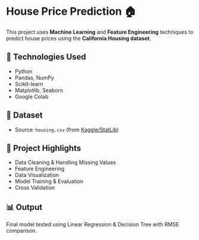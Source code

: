 # House Price Prediction 🏠

This project uses **Machine Learning** and **Feature Engineering** techniques to predict house prices using the **California Housing dataset**.

## 🔧 Technologies Used
- Python
- Pandas, NumPy
- Scikit-learn
- Matplotlib, Seaborn
- Google Colab

## 📁 Dataset
- Source: `housing.csv` (from [Kaggle/StatLib](https://www.dcc.fc.up.pt/~ltorgo/Regression/cal_housing.html))

## 📌 Project Highlights
- Data Cleaning & Handling Missing Values
- Feature Engineering
- Data Visualization
- Model Training & Evaluation
- Cross Validation

## 📊 Output
Final model tested using Linear Regression & Decision Tree with RMSE comparison.

